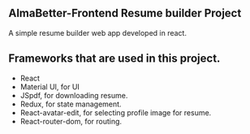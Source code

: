 ## AlmaBetter-Frontend Resume builder Project
A simple resume builder web app developed in react.


## Frameworks that are used in this project.
  - React
  - Material UI, for UI  
  - JSpdf, for downloading resume. 
  - Redux, for state management.  
  - React-avatar-edit, for selecting profile image for resume.
  - React-router-dom, for routing.


 
 


